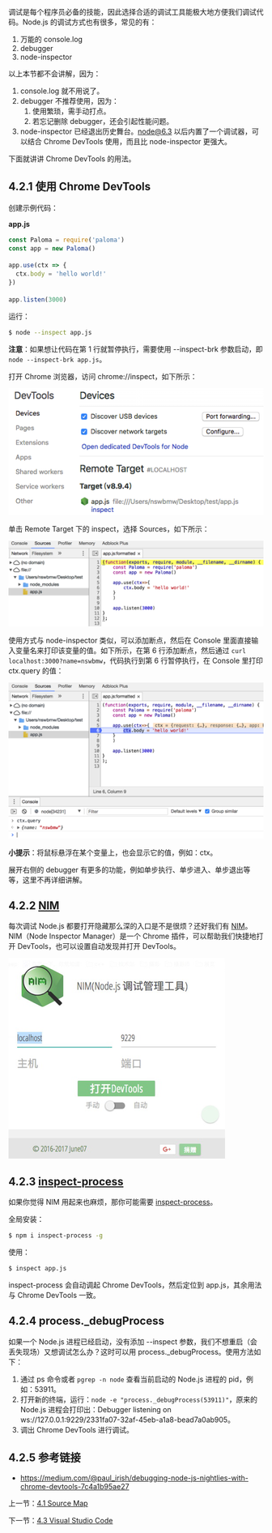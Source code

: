 调试是每个程序员必备的技能，因此选择合适的调试工具能极大地方便我们调试代码。Node.js 的调试方式也有很多，常见的有：

1. 万能的 console.log
2. debugger
3. node-inspector

以上本节都不会讲解，因为：

1. console.log 就不用说了。
2. debugger 不推荐使用，因为：
   1. 使用繁琐，需手动打点。
   2. 若忘记删除 debugger，还会引起性能问题。
3. node-inspector 已经退出历史舞台。node@6.3 以后内置了一个调试器，可以结合 Chrome DevTools 使用，而且比 node-inspector 更强大。

下面就讲讲 Chrome DevTools 的用法。

## 4.2.1 使用 Chrome DevTools

创建示例代码：

**app.js**

```js
const Paloma = require('paloma')
const app = new Paloma()

app.use(ctx => {
  ctx.body = 'hello world!'
})

app.listen(3000)
```

运行：

```sh
$ node --inspect app.js
```

**注意**：如果想让代码在第 1 行就暂停执行，需要使用 --inspect-brk 参数启动，即 `node --inspect-brk app.js`。

打开 Chrome 浏览器，访问 chrome://inspect，如下所示：

![](./assets/4.2.1.png)

单击 Remote Target 下的 inspect，选择 Sources，如下所示：

![](./assets/4.2.2.png)

使用方式与 node-inspector 类似，可以添加断点，然后在 Console 里面直接输入变量名来打印该变量的值。如下所示，在第 6 行添加断点，然后通过 `curl localhost:3000?name=nswbmw`，代码执行到第 6 行暂停执行，在 Console 里打印 ctx.query 的值：

![](./assets/4.2.3.png)

**小提示**：将鼠标悬浮在某个变量上，也会显示它的值，例如：ctx。

展开右侧的 debugger 有更多的功能，例如单步执行、单步进入、单步退出等等，这里不再详细讲解。

## 4.2.2 [NIM](https://chrome.google.com/webstore/detail/nim-node-inspector-manage/gnhhdgbaldcilmgcpfddgdbkhjohddkj)

每次调试 Node.js 都要打开隐藏那么深的入口是不是很烦？还好我们有 [NIM](https://chrome.google.com/webstore/detail/nim-node-inspector-manage/gnhhdgbaldcilmgcpfddgdbkhjohddkj)。NIM（Node Inspector Manager）是一个 Chrome 插件，可以帮助我们快捷地打开 DevTools，也可以设置自动发现并打开 DevTools。

![](./assets/4.2.4.png)

## 4.2.3 [inspect-process](https://github.com/jaridmargolin/inspect-process)

如果你觉得 NIM 用起来也麻烦，那你可能需要 [inspect-process](https://github.com/jaridmargolin/inspect-process)。

全局安装：

```sh
$ npm i inspect-process -g
```

使用：

```sh
$ inspect app.js
```

inspect-process 会自动调起 Chrome DevTools，然后定位到 app.js，其余用法与 Chrome DevTools 一致。

## 4.2.4 process._debugProcess

如果一个 Node.js 进程已经启动，没有添加 --inspect 参数，我们不想重启（会丢失现场）又想调试怎么办？这时可以用 process._debugProcess。使用方法如下：

1. 通过 ps 命令或者 `pgrep -n node` 查看当前启动的 Node.js 进程的 pid，例如：53911。
2. 打开新的终端，运行：`node -e "process._debugProcess(53911)"`，原来的 Node.js 进程会打印出：Debugger listening on ws://127.0.0.1:9229/2331fa07-32af-45eb-a1a8-bead7a0ab905。
3. 调出 Chrome DevTools 进行调试。

## 4.2.5 参考链接

- https://medium.com/@paul_irish/debugging-node-js-nightlies-with-chrome-devtools-7c4a1b95ae27

上一节：[4.1 Source Map](https://github.com/nswbmw/node-in-debugging/blob/master/4.1%20Source%20Map.md)

下一节：[4.3 Visual Studio Code](https://github.com/nswbmw/node-in-debugging/blob/master/4.3%20Visual%20Studio%20Code.md)
